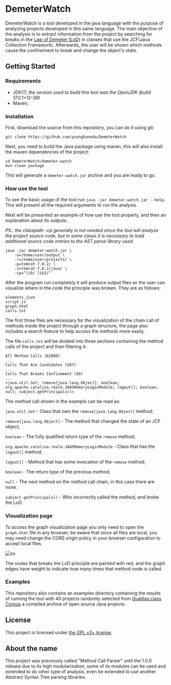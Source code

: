 # DemeterWatch

DemeterWatch is a tool developed in the java language with the purpose of analyzing projects developed in this same language.
The main objective of the analysis is to extract information from the project by searching for breaks in the 
[Law of Demeter (LoD)](https://www2.ccs.neu.edu/research/demeter/demeter-method/LawOfDemeter/paper-boy/demeter.pdf) in classes 
that use the JCF(Java Collection Framework). Afterwards, the user will be shown which methods cause the confinement to 
break and change the object's state.

## Getting Started

### Requirements

* JDK17; *the version used to build this tool was the OpenJDK (build 17.0.1+12-39)*
* Maven;

### Installation

First, download the source from this repository, you can do it using git:
```shell
git clone https://github.com/youngkaneda/DemeterWatch
```
Next, you need to build the Java package using maven, this will also install the maven dependencies of the project:
```shell
cd DemeterWatch/demeter-watch
mvn clean package
```
This will generate a `demeter-watch.jar` archive and you are ready to go.

### How use the tool

To see the basic usage of the tool run `java -jar demeter-watch.jar --help`. This will present all the required arguments 
to run the analysis.

Next will be presented an example of how use the tool properly, and then an explanation about its outputs:

*PS.: the classpath -cp generally is not needed since the tool will analyze the project source code, but in some cases it 
is necessary to load additional source code entries to the AST parse library used.*
```shell
java -jar demeter-watch.jar \
    -o=/home/user/output \ 
    -r=/home/user/projects/ \
    -p=tomcat-7.0.2/ \
    -s=tomcat-7.0.2/java/ \
    -cp="lib/ lib2/"
```
After the program run completely it will produce output files so the user can visualize where in the code the principle was 
broken. They are as follows:
```
elements.json
script.js
graph.html
calls.txt
```
The first three files are necessary for the visualization of the chain call of methods inside the project through a graph 
structure, the page also includes a search feature to help access the methods more easily.

The file `calls.txt` will be divided into three sections containing the method calls of the project and then filtering it:
```text
All Method Calls (62890)
...
Calls That Are Candidates (207)
...
Calls That Breaks Confinement (20)
...
<java.util.Set; remove[java.lang.Object]; boolean; org.apache.catalina.realm.JAASMemoryLoginModule; logout[]; boolean; null; subject.getPrincipals()>
```
The method call shown in the example can be read as:

`java.util.Set` - Class that own the `remove[java.lang.Object]` method;

`remove[java.lang.Object]` - The method that changed the state of an JCF object;

`boolean` - The fully qualified return type of the `remove` method;

`org.apache.catalina.realm.JAASMemoryLoginModule` - Class that has the `logout[]` method;

`logout[]` - Method that has some invocation of the `remove` method;

`boolean` - The return type of the previous method;

`null` - The next method on the method call chain, in this case there are none.

`subject.getPrincipals()` - Who incorrectly called the method, and broke the LoD.

### Visualization page

To access the graph visualization page you only need to open the `graph.html` file in any browser, be aware that since all 
files are local, you may need change the CORS origin policy in your browser configuration to accept local files.

![ss](https://i.imgur.com/M6GNKEf.png)

The nodes that breaks the LoD principle are painted with red, and the graph edges have weight to indicate how many times 
that method node is called.

### Examples

This repository also contains an examples directory containing the results of running the tool with 40 projects randomly 
selected from [Qualitas.class Corpus](http://java.labsoft.dcc.ufmg.br/qualitas.class/index.html) a compiled archive of 
open source Java projects.

## License

This project is licensed under [the GPL v3+ license](https://github.com/youngkaneda/DemeterWatch/blob/master/COPYING).

## About the name

This project was previously called "Method Call Parser" until the 1.0.0 release due to its high modularization, some of its 
modules can be used and extended to do other type of analysis, even be extended to use another Abstract Syntax Tree parsing 
libraries.